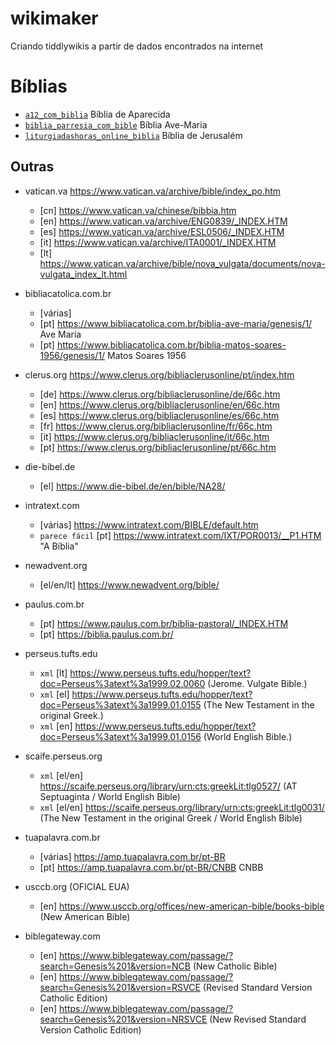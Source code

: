 # wikimaker
Criando tiddlywikis a partir de dados encontrados na internet

# Bíblias

* [`a12_com_biblia`](https://www.a12.com/biblia) Bíblia de Aparecida
* [`biblia_parresia_com_bible`](https://claretianos.com.br/biblia-ave-maria-online/) Bíblia Ave-Maria
* [`liturgiadashoras_online_biblia`](https://liturgiadashoras.online/biblia/biblia-jerusalem/) Bíblia de Jerusalém

## Outras

* vatican.va https://www.vatican.va/archive/bible/index_po.htm
  * [cn] https://www.vatican.va/chinese/bibbia.htm
  * [en] https://www.vatican.va/archive/ENG0839/_INDEX.HTM
  * [es] https://www.vatican.va/archive/ESL0506/_INDEX.HTM
  * [it] https://www.vatican.va/archive/ITA0001/_INDEX.HTM
  * [lt] https://www.vatican.va/archive/bible/nova_vulgata/documents/nova-vulgata_index_lt.html

* bibliacatolica.com.br
  * [várias]
  * [pt] https://www.bibliacatolica.com.br/biblia-ave-maria/genesis/1/ Ave Maria
  * [pt] https://www.bibliacatolica.com.br/biblia-matos-soares-1956/genesis/1/ Matos Soares 1956

* clerus.org https://www.clerus.org/bibliaclerusonline/pt/index.htm
  * [de] https://www.clerus.org/bibliaclerusonline/de/66c.htm
  * [en] https://www.clerus.org/bibliaclerusonline/en/66c.htm
  * [es] https://www.clerus.org/bibliaclerusonline/es/66c.htm
  * [fr] https://www.clerus.org/bibliaclerusonline/fr/66c.htm
  * [it] https://www.clerus.org/bibliaclerusonline/it/66c.htm
  * [pt] https://www.clerus.org/bibliaclerusonline/pt/66c.htm

* die-bibel.de
  * [el] https://www.die-bibel.de/en/bible/NA28/

* intratext.com
  * [várias] https://www.intratext.com/BIBLE/default.htm
  * `parece fácil` [pt] https://www.intratext.com/IXT/POR0013/__P1.HTM "A Bíblia"

* newadvent.org
  * [el/en/lt] https://www.newadvent.org/bible/

* paulus.com.br
  * [pt] https://www.paulus.com.br/biblia-pastoral/_INDEX.HTM
  * [pt] https://biblia.paulus.com.br/

* perseus.tufts.edu
  * `xml` [lt] https://www.perseus.tufts.edu/hopper/text?doc=Perseus%3atext%3a1999.02.0060 (Jerome. Vulgate Bible.)
  * `xml` [el] https://www.perseus.tufts.edu/hopper/text?doc=Perseus%3atext%3a1999.01.0155 (The New Testament in the original Greek.)
  * `xml` [en] https://www.perseus.tufts.edu/hopper/text?doc=Perseus%3atext%3a1999.01.0156 (World English Bible.)

* scaife.perseus.org
  * `xml` [el/en] https://scaife.perseus.org/library/urn:cts:greekLit:tlg0527/ (AT Septuaginta / World English Bible)
  * `xml` [el/en] https://scaife.perseus.org/library/urn:cts:greekLit:tlg0031/ (The New Testament in the original Greek / World English Bible)

* tuapalavra.com.br
  * [várias] https://amp.tuapalavra.com.br/pt-BR
  * [pt] https://amp.tuapalavra.com.br/pt-BR/CNBB CNBB

* usccb.org (OFICIAL EUA)
  * [en] https://www.usccb.org/offices/new-american-bible/books-bible (New American Bible)

* biblegateway.com
  * [en] https://www.biblegateway.com/passage/?search=Genesis%201&version=NCB (New Catholic Bible)
  * [en] https://www.biblegateway.com/passage/?search=Genesis%201&version=RSVCE (Revised Standard Version Catholic Edition)
  * [en] https://www.biblegateway.com/passage/?search=Genesis%201&version=NRSVCE (New Revised Standard Version Catholic Edition)
